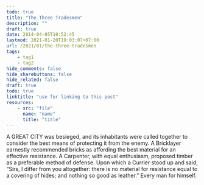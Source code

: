 ```yaml
---
todo: true
title: "The Three Tradesmen"
description: ""
draft: true
date: 2014-04-05T10:52:45
lastmod: 2021-01-20T19:03:07+07:00
url: /2021/01/the-three-tradesmen
tags:
    - tag1
    - tag2
hide_comments: false
hide_sharebuttons: false
hide_related: false
draft: true
todo: true
linktitle: "use for linking to this post"
resources:
    - src: "file"
      name: "name"
      title: "title"
---
```


A GREAT CITY was besieged, and its inhabitants were called together to consider the best means of protecting it from the enemy. A Bricklayer earnestly recommended bricks as affording the best material for an effective resistance. A Carpenter, with equal enthusiasm, proposed timber as a preferable method of defense. Upon which a Currier stood up and said, “Sirs, I differ from you altogether: there is no material for resistance equal to a covering of hides; and nothing so good as leather.”
Every man for himself.
